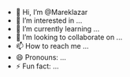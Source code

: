 - 👋 Hi, I’m @Mareklazar
- 👀 I’m interested in ...
- 🌱 I’m currently learning ...
- 💞️ I’m looking to collaborate on ...
- 📫 How to reach me ...
- 😄 Pronouns: ...
- ⚡ Fun fact: ...

<!---
Mareklazar/Mareklazar is a ✨ special ✨ repository because its `README.md` (this file) appears on your GitHub profile.
You can click the Preview link to take a look at your changes.
--->
